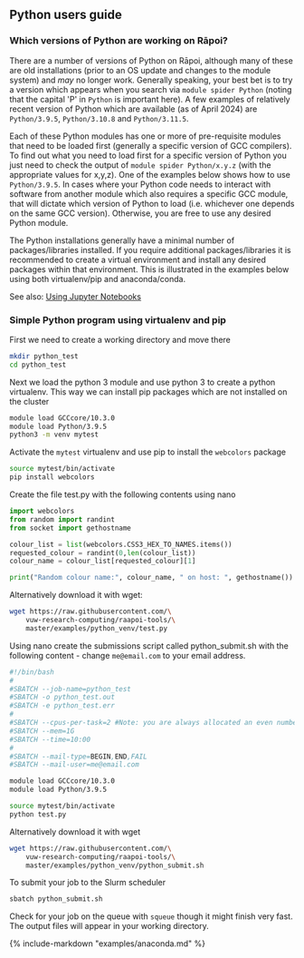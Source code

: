 ## Python users guide

### Which versions of Python are working on Rāpoi?

There are a number of versions of Python on Rāpoi, although many of these are old installations (prior to an OS update and changes to the module system) and *may* no longer work.
Generally speaking, your best bet is to try a version which appears when you search via `module spider Python` (noting that the capital 'P' in `Python` is important here).
A few examples of relatively recent version of Python which are available (as of April 2024) are `Python/3.9.5`, `Python/3.10.8` and `Python/3.11.5`.

Each of these Python modules has one or more of pre-requisite modules that need to be loaded first (generally a specific version of GCC compilers).
To find out what you need to load first for a specific version of Python you just need to check the output of `module spider Python/x.y.z` (with the appropriate values for x,y,z).
One of the examples below shows how to use `Python/3.9.5`.
In cases where your Python code needs to interact with software from another module which also requires a specific GCC module, that will dictate which version of Python to load (i.e. whichever one depends on the same GCC version).
Otherwise, you are free to use any desired Python module. 

The Python installations generally have a minimal number of packages/libraries installed.
If you require additional packages/libraries it is recommended to create a virtual environment and install any desired packages within that environment.
This is illustrated in the examples below using both virtualenv/pip and anaconda/conda. 

See also: [Using Jupyter Notebooks](https://vuw-research-computing.github.io/raapoi-docs/notebooks/)

### Simple Python program using virtualenv and pip

First we need to create a working directory and move there
```bash
mkdir python_test
cd python_test
```
Next we load the python 3 module and use python 3 to create a python virtualenv.  This way we can install pip packages which are not installed on the cluster
```bash
module load GCCcore/10.3.0
module load Python/3.9.5
python3 -m venv mytest
```

Activate the `mytest` virtualenv and use pip to install the `webcolors` package
```bash
source mytest/bin/activate
pip install webcolors
```

Create the file test.py with the following contents using nano
```python
import webcolors
from random import randint
from socket import gethostname

colour_list = list(webcolors.CSS3_HEX_TO_NAMES.items())
requested_colour = randint(0,len(colour_list))
colour_name = colour_list[requested_colour][1]

print("Random colour name:", colour_name, " on host: ", gethostname())
```

Alternatively download it with wget:
```bash
wget https://raw.githubusercontent.com/\
    vuw-research-computing/raapoi-tools/\
    master/examples/python_venv/test.py
```

Using nano create the submissions script called python_submit.sh with the following content - change `me@email.com` to your email address.
```bash
#!/bin/bash
#
#SBATCH --job-name=python_test
#SBATCH -o python_test.out
#SBATCH -e python_test.err
#
#SBATCH --cpus-per-task=2 #Note: you are always allocated an even number of cpus
#SBATCH --mem=1G
#SBATCH --time=10:00
#
#SBATCH --mail-type=BEGIN,END,FAIL
#SBATCH --mail-user=me@email.com

module load GCCcore/10.3.0
module load Python/3.9.5

source mytest/bin/activate
python test.py
```

Alternatively download it with wget
```bash
wget https://raw.githubusercontent.com/\
    vuw-research-computing/raapoi-tools/\
    master/examples/python_venv/python_submit.sh
```

To submit your job to the Slurm scheduler
```bash
sbatch python_submit.sh
```

Check for your job on the queue with `squeue` though it might finish very fast.  The output files will appear in your working directory.






{%
include-markdown "examples/anaconda.md"
%}




